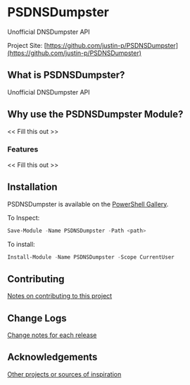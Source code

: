 # PSDNSDumpster
Unofficial DNSDumpster API

Project Site: [https://github.com/justin-p/PSDNSDumpster](https://github.com/justin-p/PSDNSDumpster)

## What is PSDNSDumpster?
Unofficial DNSDumpster API

## Why use the PSDNSDumpster Module?
<< Fill this out >>

### Features
<< Fill this out >>

## Installation
PSDNSDumpster is available on the [PowerShell Gallery](https://www.powershellgallery.com/packages/PSDNSDumpster/).

To Inspect:
```powershell
Save-Module -Name PSDNSDumpster -Path <path>
```
To install:
```powershell
Install-Module -Name PSDNSDumpster -Scope CurrentUser
```

## Contributing
[Notes on contributing to this project](Contributing.md)

## Change Logs
[Change notes for each release](ChangeLogs.md)

## Acknowledgements
[Other projects or sources of inspiration](Acknowledgements.md)



